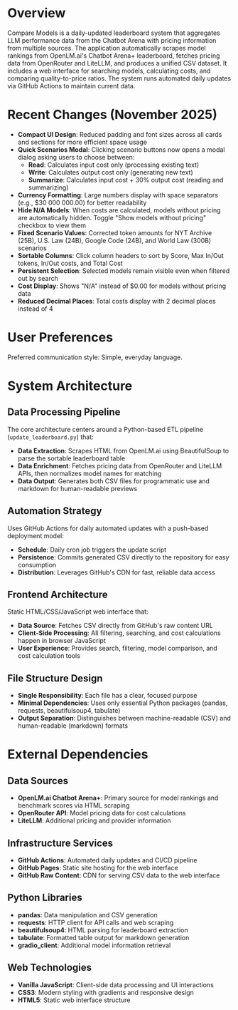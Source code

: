# Overview

Compare Models is a daily-updated leaderboard system that aggregates LLM performance data from the Chatbot Arena with pricing information from multiple sources. The application automatically scrapes model rankings from OpenLM.ai's Chatbot Arena+ leaderboard, fetches pricing data from OpenRouter and LiteLLM, and produces a unified CSV dataset. It includes a web interface for searching models, calculating costs, and comparing quality-to-price ratios. The system runs automated daily updates via GitHub Actions to maintain current data.

# Recent Changes (November 2025)

- **Compact UI Design**: Reduced padding and font sizes across all cards and sections for more efficient space usage
- **Quick Scenarios Modal**: Clicking scenario buttons now opens a modal dialog asking users to choose between:
  - **Read**: Calculates input cost only (processing existing text)
  - **Write**: Calculates output cost only (generating new text)
  - **Summarize**: Calculates input cost + 30% output cost (reading and summarizing)
- **Currency Formatting**: Large numbers display with space separators (e.g., $30 000 000.00) for better readability
- **Hide N/A Models**: When costs are calculated, models without pricing are automatically hidden. Toggle "Show models without pricing" checkbox to view them
- **Fixed Scenario Values**: Corrected token amounts for NYT Archive (25B), U.S. Law (24B), Google Code (24B), and World Law (300B) scenarios
- **Sortable Columns**: Click column headers to sort by Score, Max In/Out tokens, In/Out costs, and Total Cost
- **Persistent Selection**: Selected models remain visible even when filtered out by search
- **Cost Display**: Shows "N/A" instead of $0.00 for models without pricing data
- **Reduced Decimal Places**: Total costs display with 2 decimal places instead of 4

# User Preferences

Preferred communication style: Simple, everyday language.

# System Architecture

## Data Processing Pipeline
The core architecture centers around a Python-based ETL pipeline (`update_leaderboard.py`) that:
- **Data Extraction**: Scrapes HTML from OpenLM.ai using BeautifulSoup to parse the sortable leaderboard table
- **Data Enrichment**: Fetches pricing data from OpenRouter and LiteLLM APIs, then normalizes model names for matching
- **Data Output**: Generates both CSV files for programmatic use and markdown for human-readable previews

## Automation Strategy
Uses GitHub Actions for daily automated updates with a push-based deployment model:
- **Schedule**: Daily cron job triggers the update script
- **Persistence**: Commits generated CSV directly to the repository for easy consumption
- **Distribution**: Leverages GitHub's CDN for fast, reliable data access

## Frontend Architecture
Static HTML/CSS/JavaScript web interface that:
- **Data Source**: Fetches CSV directly from GitHub's raw content URL
- **Client-Side Processing**: All filtering, searching, and cost calculations happen in browser JavaScript
- **User Experience**: Provides search, filtering, model comparison, and cost calculation tools

## File Structure Design
- **Single Responsibility**: Each file has a clear, focused purpose
- **Minimal Dependencies**: Uses only essential Python packages (pandas, requests, beautifulsoup4, tabulate)
- **Output Separation**: Distinguishes between machine-readable (CSV) and human-readable (markdown) formats

# External Dependencies

## Data Sources
- **OpenLM.ai Chatbot Arena+**: Primary source for model rankings and benchmark scores via HTML scraping
- **OpenRouter API**: Model pricing data for cost calculations
- **LiteLLM**: Additional pricing and provider information

## Infrastructure Services
- **GitHub Actions**: Automated daily updates and CI/CD pipeline
- **GitHub Pages**: Static site hosting for the web interface
- **GitHub Raw Content**: CDN for serving CSV data to the web interface

## Python Libraries
- **pandas**: Data manipulation and CSV generation
- **requests**: HTTP client for API calls and web scraping
- **beautifulsoup4**: HTML parsing for leaderboard extraction
- **tabulate**: Formatted table output for markdown generation
- **gradio_client**: Additional model information retrieval

## Web Technologies
- **Vanilla JavaScript**: Client-side data processing and UI interactions
- **CSS3**: Modern styling with gradients and responsive design
- **HTML5**: Static web interface structure